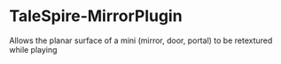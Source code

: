 # TaleSpire-MirrorPlugin
Allows the planar surface of a mini (mirror, door, portal) to be retextured while playing
